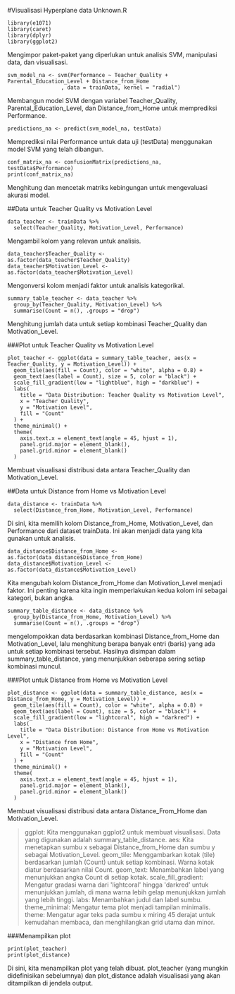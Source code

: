 #Visualisasi Hyperplane data Unknown.R

```
library(e1071)
library(caret)
library(dplyr)
library(ggplot2)
```
Mengimpor paket-paket yang diperlukan untuk analisis SVM, manipulasi data, dan visualisasi.

```
svm_model_na <- svm(Performance ~ Teacher_Quality + Parental_Education_Level + Distance_from_Home
                 , data = trainData, kernel = "radial")
```
Membangun model SVM dengan variabel Teacher_Quality, Parental_Education_Level, dan Distance_from_Home untuk memprediksi Performance.

```
predictions_na <- predict(svm_model_na, testData)
```
Memprediksi nilai Performance untuk data uji (testData) menggunakan model SVM yang telah dibangun.

```
conf_matrix_na <- confusionMatrix(predictions_na, testData$Performance)
print(conf_matrix_na)
```
Menghitung dan mencetak matriks kebingungan untuk mengevaluasi akurasi model.

##Data untuk Teacher Quality vs Motivation Level
```
data_teacher <- trainData %>%
  select(Teacher_Quality, Motivation_Level, Performance)
```
Mengambil kolom yang relevan untuk analisis.

```
data_teacher$Teacher_Quality <- as.factor(data_teacher$Teacher_Quality)
data_teacher$Motivation_Level <- as.factor(data_teacher$Motivation_Level)
```
Mengonversi kolom menjadi faktor untuk analisis kategorikal.

```
summary_table_teacher <- data_teacher %>%
  group_by(Teacher_Quality, Motivation_Level) %>%
  summarise(Count = n(), .groups = "drop")
```
Menghitung jumlah data untuk setiap kombinasi Teacher_Quality dan Motivation_Level.

###Plot untuk Teacher Quality vs Motivation Level
```
plot_teacher <- ggplot(data = summary_table_teacher, aes(x = Teacher_Quality, y = Motivation_Level)) +
  geom_tile(aes(fill = Count), color = "white", alpha = 0.8) +
  geom_text(aes(label = Count), size = 5, color = "black") +
  scale_fill_gradient(low = "lightblue", high = "darkblue") +
  labs(
    title = "Data Distribution: Teacher Quality vs Motivation Level",
    x = "Teacher Quality",
    y = "Motivation Level",
    fill = "Count"
  ) +
  theme_minimal() +
  theme(
    axis.text.x = element_text(angle = 45, hjust = 1),
    panel.grid.major = element_blank(),
    panel.grid.minor = element_blank()
  )
```
Membuat visualisasi distribusi data antara Teacher_Quality dan Motivation_Level.

##Data untuk Distance from Home vs Motivation Level
```
data_distance <- trainData %>%
  select(Distance_from_Home, Motivation_Level, Performance)
```
Di sini, kita memilih kolom Distance_from_Home, Motivation_Level, dan Performance dari dataset trainData. Ini akan menjadi data yang kita gunakan untuk analisis.

```
data_distance$Distance_from_Home <- as.factor(data_distance$Distance_from_Home)
data_distance$Motivation_Level <- as.factor(data_distance$Motivation_Level)
```
Kita mengubah kolom Distance_from_Home dan Motivation_Level menjadi faktor. Ini penting karena kita ingin memperlakukan kedua kolom ini sebagai kategori, bukan angka.

```
summary_table_distance <- data_distance %>%
  group_by(Distance_from_Home, Motivation_Level) %>%
  summarise(Count = n(), .groups = "drop")
```
mengelompokkan data berdasarkan kombinasi Distance_from_Home dan Motivation_Level, lalu menghitung berapa banyak entri (baris) yang ada untuk setiap kombinasi tersebut. Hasilnya disimpan dalam summary_table_distance, yang menunjukkan seberapa sering setiap kombinasi muncul.

###Plot untuk Distance from Home vs Motivation Level
```
plot_distance <- ggplot(data = summary_table_distance, aes(x = Distance_from_Home, y = Motivation_Level)) +
  geom_tile(aes(fill = Count), color = "white", alpha = 0.8) +
  geom_text(aes(label = Count), size = 5, color = "black") +
  scale_fill_gradient(low = "lightcoral", high = "darkred") +
  labs(
    title = "Data Distribution: Distance from Home vs Motivation Level",
    x = "Distance from Home",
    y = "Motivation Level",
    fill = "Count"
  ) +
  theme_minimal() +
  theme(
    axis.text.x = element_text(angle = 45, hjust = 1),
    panel.grid.major = element_blank(),
    panel.grid.minor = element_blank()
  )
```
Membuat visualisasi distribusi data antara Distance_From_Home dan Motivation_Level.

>ggplot: Kita menggunakan ggplot2 untuk membuat visualisasi. Data yang digunakan adalah summary_table_distance.
>aes: Kita menetapkan sumbu x sebagai Distance_from_Home dan sumbu y sebagai Motivation_Level.
>geom_tile: Menggambarkan kotak (tile) berdasarkan jumlah (Count) untuk setiap kombinasi. Warna kotak diatur berdasarkan nilai Count.
>geom_text: Menambahkan label yang menunjukkan angka Count di setiap kotak.
>scale_fill_gradient: Mengatur gradasi warna dari 'lightcoral' hingga 'darkred' untuk menunjukkan jumlah, di mana warna lebih gelap menunjukkan jumlah yang lebih tinggi.
>labs: Menambahkan judul dan label sumbu.
>theme_minimal: Mengatur tema plot menjadi tampilan minimalis.
>theme: Mengatur agar teks pada sumbu x miring 45 derajat untuk kemudahan membaca, dan menghilangkan grid utama dan minor.

###Menampilkan plot
```
print(plot_teacher)
print(plot_distance)
```
Di sini, kita menampilkan plot yang telah dibuat. plot_teacher (yang mungkin didefinisikan sebelumnya) dan plot_distance adalah visualisasi yang akan ditampilkan di jendela output.
